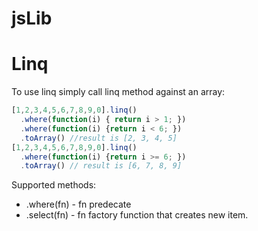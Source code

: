 # jsLib
# Linq
To use linq simply call linq method against an array:
```javascript
[1,2,3,4,5,6,7,8,9,0].linq()
  .where(function(i) { return i > 1; })
  .where(function(i) {return i < 6; })
  .toArray() //result is [2, 3, 4, 5]
[1,2,3,4,5,6,7,8,9,0].linq()
  .where(function(i) {return i >= 6; })
  .toArray() // result is [6, 7, 8, 9]
```
Supported methods:
  * .where(fn) - fn predecate
  * .select(fn) - fn factory function that creates new item.
